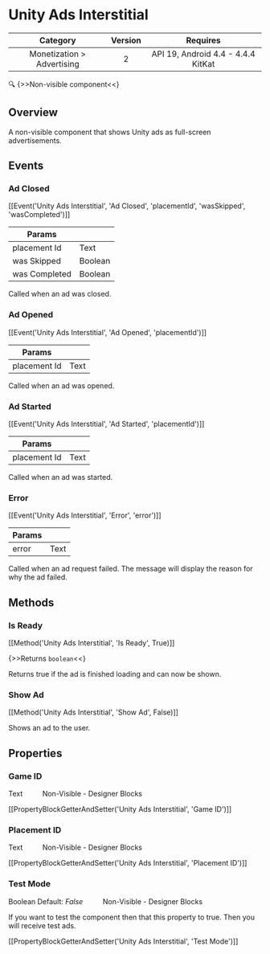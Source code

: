 # Unity Ads Interstitial

| Category | Version | Requires |
|:--------:|:-------:|:--------:|
|Monetization > Advertising|2|API 19, Android 4.4 - 4.4.4 KitKat|

:mag: {>>Non-visible component<<}

## Overview

A non-visible component that shows Unity ads as full-screen advertisements.

## Events

### Ad Closed

[[Event('Unity Ads Interstitial', 'Ad Closed', 'placementId', 'wasSkipped', 'wasCompleted')]]

| Params | []() |
|--------|------|
|placement Id|Text|
|was Skipped|Boolean|
|was Completed|Boolean|


Called when an ad was closed.

### Ad Opened

[[Event('Unity Ads Interstitial', 'Ad Opened', 'placementId')]]

| Params | []() |
|--------|------|
|placement Id|Text|


Called when an ad was opened.

### Ad Started

[[Event('Unity Ads Interstitial', 'Ad Started', 'placementId')]]

| Params | []() |
|--------|------|
|placement Id|Text|


Called when an ad was started.

### Error

[[Event('Unity Ads Interstitial', 'Error', 'error')]]

| Params | []() |
|--------|------|
|error|Text|


Called when an ad request failed. The message will display the reason for why the ad failed.

## Methods

### Is Ready

[[Method('Unity Ads Interstitial', 'Is Ready', True)]]

{>>Returns `boolean`<<}

Returns true if the ad is finished loading and can now be shown.

### Show Ad

[[Method('Unity Ads Interstitial', 'Show Ad', False)]]

Shows an ad to the user.

## Properties

### Game ID

<span class="chip chip-text">Text</span>&nbsp;&nbsp;&nbsp;&nbsp;&nbsp;&nbsp;&nbsp;&nbsp;&nbsp;&nbsp;<span class="chip chip-rw">Non-Visible</span> - <span class="chip chip-bd">Designer</span> <span class="chip chip-bd">Blocks</span> 

[[PropertyBlockGetterAndSetter('Unity Ads Interstitial', 'Game ID')]]

### Placement ID

<span class="chip chip-text">Text</span>&nbsp;&nbsp;&nbsp;&nbsp;&nbsp;&nbsp;&nbsp;&nbsp;&nbsp;&nbsp;<span class="chip chip-rw">Non-Visible</span> - <span class="chip chip-bd">Designer</span> <span class="chip chip-bd">Blocks</span> 

[[PropertyBlockGetterAndSetter('Unity Ads Interstitial', 'Placement ID')]]

### Test Mode

<span class="chip chip-boolean">Boolean</span> <span class="chip chip-boolean">Default: <i>False</i></span>&nbsp;&nbsp;&nbsp;&nbsp;&nbsp;&nbsp;&nbsp;&nbsp;&nbsp;&nbsp;<span class="chip chip-rw">Non-Visible</span> - <span class="chip chip-bd">Designer</span> <span class="chip chip-bd">Blocks</span> 

If you want to test the component then that this property to true. Then you will receive test ads.

[[PropertyBlockGetterAndSetter('Unity Ads Interstitial', 'Test Mode')]]